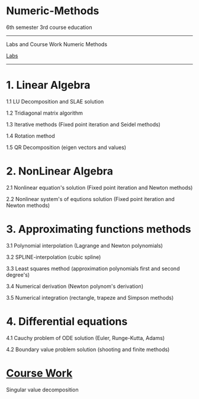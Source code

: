 # Numeric-Methods
6th semester 3rd course education

-------
Labs and Course Work Numeric Methods

[Labs](https://github.com/addicted-by/Numeric-Methods/blob/main/Reports/Numeric_Methods__Labs_.pdf)

-------
# 1. Linear Algebra

1.1 LU Decomposition and SLAE solution

1.2 Tridiagonal matrix algorithm

1.3 Iterative methods (Fixed point iteration and Seidel methods)

1.4 Rotation method

1.5 QR Decomposition (eigen vectors and values)

# 2. NonLinear Algebra

2.1 Nonlinear equation's solution (Fixed point iteration and Newton methods)

2.2 Nonlinear system's of equtions solution (Fixed point iteration and Newton methods)

# 3. Approximating functions methods

3.1 Polynomial interpolation (Lagrange and Newton polynomials)

3.2 SPLINE-interpolation (cubic spline)

3.3 Least squares method (approximation polynomials first and second degree's)

3.4 Numerical derivation (Newton polynom's derivation)

3.5 Numerical integration (rectangle, trapeze and Simpson methods)

# 4. Differential equations 

4.1 Cauchy problem of ODE solution (Euler, Runge-Kutta, Adams)

4.2 Boundary value problem solution (shooting and finite methods)

# [Course Work](https://github.com/addicted-by/Numeric-Methods/blob/main/Reports/Numeric_Methods__CP.pdf)

Singular value decomposition
